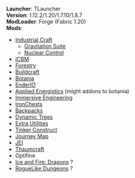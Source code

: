 **Launcher**: TLauncher<br>
**Version**: 1.12.2/1.20/1.7.10/1.8.7<br>
**ModLoader**: Forge (Fabric 1.20)<br>
**Mods**:
* [Industrial Craft](https://www.curseforge.com/minecraft/mc-mods/industrial-craft)
    * [Gravitation Suite](https://www.curseforge.com/minecraft/mc-mods/gravitation-suite)
    * [Nuclear Control](https://www.curseforge.com/minecraft/mc-mods/nuclear-control-2)
* [ICBM](https://www.curseforge.com/minecraft/mc-mods/icbm)
* [Forestry](https://www.curseforge.com/minecraft/mc-mods/forestry)
* [Buildcraft](https://www.curseforge.com/minecraft/mc-mods/buildcraft-builders)
* [Botania](https://www.curseforge.com/minecraft/mc-mods/botania)
* [EnderIO](https://www.curseforge.com/minecraft/mc-mods/ender-io)
* [Applied Energistics](https://www.curseforge.com/minecraft/mc-mods/applied-energistics-2) (might addons to botania)
* [Immersive Engineering](https://www.curseforge.com/minecraft/mc-mods/applied-energistics-2)
* [IronChests](https://www.curseforge.com/minecraft/mc-mods/iron-chests)
* [Backpacks](https://www.curseforge.com/minecraft/mc-mods/forge-backpacks) 
* [Dynamic Trees](https://www.curseforge.com/minecraft/mc-mods/dynamictrees)
* [Extra Utilities](https://www.curseforge.com/minecraft/mc-mods/extra-utilities)
* [Tinker Construct](https://www.curseforge.com/minecraft/mc-mods/tinkers-construct)
* [Journey Map](https://www.curseforge.com/minecraft/mc-mods/journeymap-web-map)
* [JEI](https://www.curseforge.com/minecraft/mc-mods/jei)
* [Thaumcraft](https://www.curseforge.com/minecraft/mc-mods/thaumcraft)
*  Optifine
* [Ice and Fire: Dragons](https://www.curseforge.com/minecraft/mc-mods/ice-and-fire-dragons) ?
* [RogueLike Dungeons](https://www.curseforge.com/minecraft/mc-mods/roguelike-dungeons) ?

